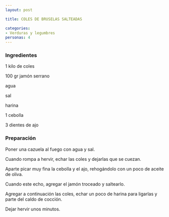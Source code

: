 ```yaml
---
layout: post

title: COLES DE BRUSELAS SALTEADAS

categories:
- Verduras y legumbres
personas: 4 
---
```

<h3>Ingredientes</h3>
1 kilo de coles

100 gr jamón serrano

agua

sal

harina

1 cebolla

3 dientes de ajo

<h3>Preparación</h3>
Poner una cazuela al fuego con agua y sal.

Cuando rompa a hervir, echar las coles y dejarlas que se cuezan.

Aparte picar muy fina la cebolla y el ajo, rehogándolo con un poco de aceite de oliva.

Cuando este echo, agregar el jamón troceado y saltearlo.

Agregar a continuación las coles, echar un poco de harina para ligarlas y parte del caldo de cocción.

Dejar hervir unos minutos.


